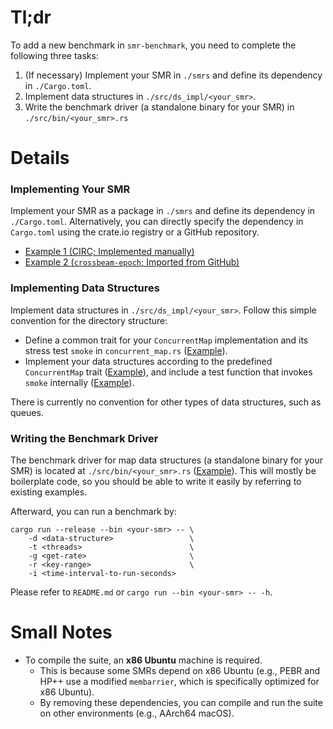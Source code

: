 # Tl;dr

To add a new benchmark in `smr-benchmark`, you need to complete the following three tasks:

1. (If necessary) Implement your SMR in `./smrs` and define its dependency in `./Cargo.toml`.  
2. Implement data structures in `./src/ds_impl/<your_smr>`.  
3. Write the benchmark driver (a standalone binary for your SMR) in `./src/bin/<your_smr>.rs`

# Details

### Implementing Your SMR

Implement your SMR as a package in `./smrs` and define its dependency in `./Cargo.toml`. Alternatively, you can directly specify the dependency in `Cargo.toml` using the crate.io registry or a GitHub repository.

* [Example 1 (CIRC; Implemented manually)](https://github.com/kaist-cp/smr-benchmark/tree/main/smrs/circ)  
* [Example 2 (`crossbeam-epoch`; Imported from GitHub)](https://github.com/kaist-cp/smr-benchmark/blob/main/Cargo.toml\#L40-L43)

### Implementing Data Structures

Implement data structures in `./src/ds_impl/<your_smr>`. Follow this simple convention for the directory structure:

* Define a common trait for your `ConcurrentMap` implementation and its stress test `smoke` in `concurrent_map.rs` ([Example](https://github.com/kaist-cp/smr-benchmark/blob/main/src/ds\_impl/ebr/concurrent\_map.rs)).  
* Implement your data structures according to the predefined `ConcurrentMap` trait ([Example](https://github.com/kaist-cp/smr-benchmark/blob/main/src/ds\_impl/ebr/list.rs\#L387-L412)), and include a test function that invokes `smoke` internally ([Example](https://github.com/kaist-cp/smr-benchmark/blob/main/src/ds\_impl/ebr/list.rs\#L485-L498)).

There is currently no convention for other types of data structures, such as queues.

### Writing the Benchmark Driver

The benchmark driver for map data structures (a standalone binary for your SMR) is located at `./src/bin/<your_smr>.rs` ([Example](https://github.com/kaist-cp/smr-benchmark/blob/main/src/bin/ebr.rs)). This will mostly be boilerplate code, so you should be able to write it easily by referring to existing examples.

Afterward, you can run a benchmark by:

```
cargo run --release --bin <your-smr> -- \
    -d <data-structure>                 \
    -t <threads>                        \
    -g <get-rate>                       \
    -r <key-range>                      \
    -i <time-interval-to-run-seconds>
```

Please refer to `README.md` or `cargo run --bin <your-smr> -- -h`.

# Small Notes

* To compile the suite, an **x86 Ubuntu** machine is required.  
  * This is because some SMRs depend on x86 Ubuntu (e.g., PEBR and HP++ use a modified `membarrier`, which is specifically optimized for x86 Ubuntu).  
  * By removing these dependencies, you can compile and run the suite on other environments (e.g., AArch64 macOS).
